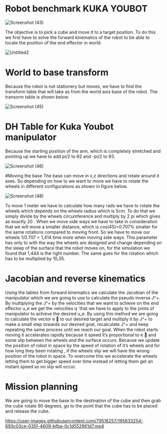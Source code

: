 # Robot benchmark KUKA YOUBOT

![Screenshot (43)](https://user-images.githubusercontent.com/79518257/195626435-3227e82a-1021-415a-a6fb-7f7acc73efaf.png)

The objective is to pick a cube and move it to a target position. To do  this we first have to solve the forward kinematics of the robot to be able to locate the position of the end effector in world.

![Untitled2](https://user-images.githubusercontent.com/79518257/195626826-5c8977ed-ecfa-44c8-9f43-66d58bc4cfc6.png)

# World to base transform 
Because the robot is not stationery but moves, we have to find the transform table that will take as from the world axis base of the robot. The transorm table is shown below.

![Screenshot (45)](https://user-images.githubusercontent.com/79518257/195628006-d343fa5a-fec7-4841-b3f4-7a1658213bf0.png)

# DH Table for Kuka Youbot manipulator
Because the starting position of the arm, which is completely stretched and pointing up we have to add pi/2 to θ2 and -pi/2 to θ3.

![Screenshot (46)](https://user-images.githubusercontent.com/79518257/195628383-1a26b282-1001-4842-9793-4ddd31469a74.png)

#Moving the base 
The base can move in x,z directions and rotate around it axes. So depending on  how to we want to move we have to rotate the wheels in different configurations as shown in figure below. 

![Screenshot (48)](https://user-images.githubusercontent.com/79518257/195628701-f353e63e-67f9-4fe1-a852-e3991fb784d6.png)

To move 1 meter we have to calculate how many rads we have to rotate the wheels which depends on the wheels radius which is 5cm. To do that we simply divide by the wheels circumference and multiply by 2 pi which gives as exactly 20 . When we move side ways we have to take in consideration that we will move a smaller distance, which is cos(45)=0.707% smaller  for the same rotations compared to moving front. So we have to move our wheels 1/0.707 = 1,414 time more when moving side ways. This parameter has only to with the way the wheels are designed and change depending on the sleep of the surface that the robot moves on, for the simulation we found that 1,444 is the right number. The same goes for the rotation which has to be multiplied by 10,35.

# Jacobian and reverse kinematics 
Using the tables from forward kinematics we calculate the Jacobian of the manipulator which we are going to use to calculate the pseudo inverse  J^+. By multiplying the J^+ by the velocities that we want to achieve on the end effector u_e we get the velocities q ̇ that we have to apply to the joints of manipulator to achieve the desired u_e. By using this method we are going to calculate the vector e ⃗ to our desired target and multiply it by J^+ to make a small step towards our desired goal, recalculate  J^+ and keep repeating the same process until we reach our goal.
When the robot starts moving it accelerates rapidly because it speed it’s proportional to e ⃗ and some slip between the wheels and the surface occurs. Because we update the position of robot in space by the speed of rotation of it’s wheels and for how long they been rotating , if the wheels slip we will have the wrong position of the robot in space. To overcome this we accelerate the wheels letting them to get bigger speed over time instead of letting them get an instant speed so no slip will occur. 

# Mission planning
We are going to move the base to the destination of the cube  and then grab the cube rotate 90 degrees, go to the point that the cube has to be placed and release the cube.


https://user-images.githubusercontent.com/79518257/195633254-693c03ce-035f-4609-bfba-0c1d552961d7.mp4







